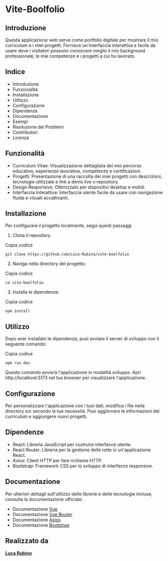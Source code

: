 # Vite-Boolfolio

## Introduzione
Questa applicazione web serve come portfolio digitale per mostrare il mio curriculum e i miei progetti. Fornisce un'interfaccia interattiva e facile da usare dove i visitatori possono conoscere meglio il mio background professionale, le mie competenze e i progetti a cui ho lavorato.

## Indice

- Introduzione
- Funzionalità
- Installazione
- Utilizzo
- Configurazione
- Dipendenze
- Documentazione
- Esempi
- Risoluzione dei Problemi
- Contributori
- Licenza


## Funzionalità

- Curriculum Vitae: Visualizzazione dettagliata del mio percorso educativo, esperienze lavorative, competenze e certificazioni.
- Progetti: Presentazione di una raccolta dei miei progetti con descrizioni, tecnologie utilizzate e link a demo live o repository.
- Design Responsivo: Ottimizzato per dispositivi desktop e mobili.
- Interfaccia Interattiva: Interfaccia utente facile da usare con navigazione fluida e visuali accattivanti.


## Installazione
Per configurare il progetto localmente, segui questi passaggi

1. Clona il repository

Copia codice
```
git clone https://github.com/Luca-Rubino/vite-boolfolio
```

2. Naviga nella directory del progetto:

Copia codice
```
cd vite-boolfolio
```

3. Installa le dipendenze:

Copia codice
```
npm install
```

## Utilizzo
Dopo aver installato le dipendenze, puoi avviare il server di sviluppo con il seguente comando:

Copia codice
```
npm run dev
```

Questo comando avvierà l'applicazione in modalità sviluppo. Apri http://localhost:5173 nel tuo browser per visualizzare l'applicazione.

## Configurazione
Per personalizzare l'applicazione con i tuoi dati, modifica i file nella directory src secondo le tue necessità. Puoi aggiornare le informazioni del curriculum e aggiungere nuovi progetti.

## Dipendenze
- React: Libreria JavaScript per costruire interfacce utente.
- React Router: Libreria per la gestione delle rotte in un'applicazione React.
- Axios: Client HTTP per fare richieste HTTP.
- Bootstrap: Framework CSS per lo sviluppo di interfacce responsive.

## Documentazione
Per ulteriori dettagli sull'utilizzo delle librerie e delle tecnologie incluse, consulta la documentazione ufficiale:

- Documentazione [Vue](https://vuejs.org/)
- Documentazione [Vue Router](https://router.vuejs.org/)
- Documentazione [Axios](https://axios-http.com/)
- Documentazione [Bootstrap](https://getbootstrap.com/)

## Realizzato da
**[Luca Rubino](https://github.com/Luca-Rubino)**